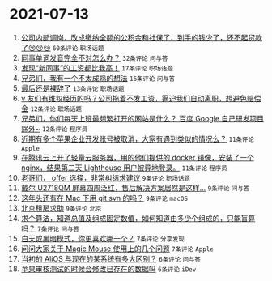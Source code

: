 # 2021-07-13

1. [公司内部调岗，改成缴纳全额的公积金和社保了，到手的钱少了，还不起贷款了😢😢😢](https://www.v2ex.com/t/789168) `60条评论` `职场话题`
1. [同事单词发音完全不对怎么办？](https://www.v2ex.com/t/789173) `32条评论` `问与答`
1. [发现“新同事”的工资都比我高！](https://www.v2ex.com/t/789187) `17条评论` `职场话题`
1. [兄弟们，我有一个不太成熟的想法](https://www.v2ex.com/t/789169) `16条评论` `问与答`
1. [最后还是裸辞了](https://www.v2ex.com/t/789163) `13条评论` `职场话题`
1. [v 友们有维权经历的吗？公司拖着不发工资，逼迫我们自动离职，想避免赔偿金](https://www.v2ex.com/t/789184) `12条评论` `职场话题`
1. [兄弟们，你们每天上班最频繁打开的网站是什么？ 百度 Google 自己研发项目 除外~](https://www.v2ex.com/t/789171) `12条评论` `程序员`
1. [近期有多个苹果企业开发账号被取消，大家有遇到类似的情况么？](https://www.v2ex.com/t/789194) `11条评论` `Apple`
1. [在腾讯云上开了轻量云服务器，用的他们提供的 docker 镜像，安装了一个 nginx，结果第二天 Lighthouse 用户被异地登录。](https://www.v2ex.com/t/789175) `11条评论` `程序员`
1. [老哥们， offer 选择，非常纠结求建议](https://www.v2ex.com/t/789200) `9条评论` `职场话题`
1. [戴尔 U2718QM 屏幕四周泛红，售后解决方案居然是这样...](https://www.v2ex.com/t/789190) `9条评论` `问与答`
1. [这年头还有在 Mac 下用 git svn 的吗？](https://www.v2ex.com/t/789186) `9条评论` `macOS`
1. [北京租房求助](https://www.v2ex.com/t/789161) `9条评论` `北京`
1. [求个算法，知道总值及组成固定数值，如何知道由多少个组成的，只能盲算吗？](https://www.v2ex.com/t/789209) `7条评论` `问与答`
1. [白天或黑暗模式，你更喜欢哪一个？](https://www.v2ex.com/t/789174) `7条评论` `分享发现`
1. [问问大家关于 Magic Mouse 使用上的几个问题](https://www.v2ex.com/t/789164) `7条评论` `Apple`
1. [当初的 AliOS 与现在的某系统有多大区别？](https://www.v2ex.com/t/789208) `6条评论` `问与答`
1. [苹果审核测试的时候会修改已存在的数据吗](https://www.v2ex.com/t/789170) `6条评论` `iDev`
